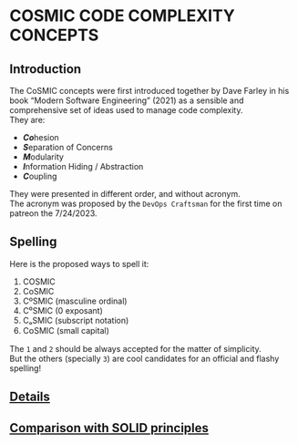 # COSMIC CODE COMPLEXITY CONCEPTS

## Introduction

The CoSMIC concepts were first introduced together by Dave Farley in his book
“Modern Software Engineering” (2021) as a sensible and comprehensive set of
ideas used to manage code complexity.  
They are:

- ***Co***hesion
- ***S***eparation of Concerns
- ***M***odularity
- ***I***nformation Hiding / Abstraction
- ***C***oupling

They were presented in different order, and without acronym.  
The acronym was proposed by the `DevOps Craftsman` for the first time on patreon the 7/24/2023.


## Spelling

Here is the proposed ways to spell it:

1. COSMIC
1. CoSMIC
1. CºSMIC (masculine ordinal)
1. C⁰SMIC (0 exposant)
1. CₒSMIC (subscript notation)
1. CᴏSMIC (small capital)

The `1` and `2` should be always accepted for the matter of simplicity.  
But the others (specially `3`) are cool candidates for an official and flashy spelling!

## [Details](/cosmic/README.md)

## [Comparison with SOLID principles](/others/solid.md)
